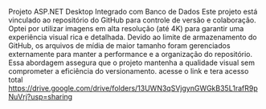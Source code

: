 Projeto ASP.NET Desktop Integrado com Banco de Dados
Este projeto está vinculado ao repositório do GitHub para controle de versão e colaboração. Optei por utilizar imagens em alta resolução (até 4K) para garantir uma experiência visual rica e detalhada. Devido ao limite de armazenamento do GitHub, os arquivos de mídia de maior tamanho foram gerenciados externamente para manter a performance e a organização do repositório. Essa abordagem assegura que o projeto mantenha a qualidade visual sem comprometer a eficiência do versionamento.
acesse o link e tera acesso total https://drive.google.com/drive/folders/13UWN3qSVjgynGWGkB35L1rafR9pNuVrj?usp=sharing
